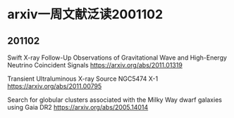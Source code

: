# arxiv一周文献泛读2001102

## 201102

Swift X-ray Follow-Up Observations of Gravitational Wave and High-Energy Neutrino Coincident Signals
https://arxiv.org/abs/2011.01319

Transient Ultraluminous X-ray Source NGC5474 X-1
https://arxiv.org/abs/2011.00795

Search for globular clusters associated with the Milky Way dwarf galaxies using Gaia DR2
https://arxiv.org/abs/2005.14014